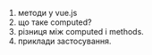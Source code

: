 1. методи у vue.js
2. що таке computed?
3. різниця між computed i methods.
4. приклади застосування.
